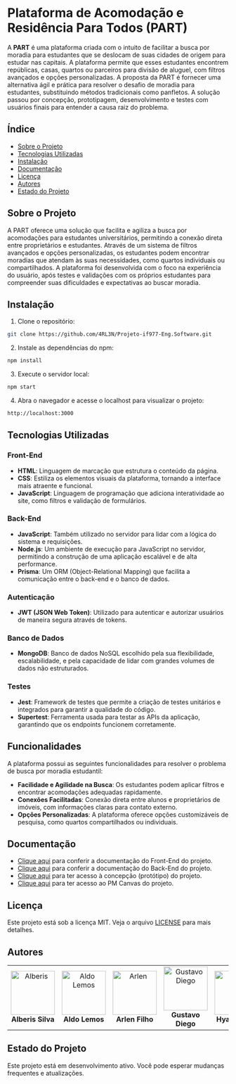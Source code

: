 # Plataforma de Acomodação e Residência Para Todos (PART)

A **PART** é uma plataforma criada com o intuito de facilitar a busca por moradia para estudantes que se deslocam de suas cidades de origem para estudar nas capitais. A plataforma permite que esses estudantes encontrem repúblicas, casas, quartos ou parceiros para divisão de aluguel, com filtros avançados e opções personalizadas. A proposta da PART é fornecer uma alternativa ágil e prática para resolver o desafio de moradia para estudantes, substituindo métodos tradicionais como panfletos. A solução passou por concepção, prototipagem, desenvolvimento e testes com usuários finais para entender a causa raiz do problema.

## Índice

- [Sobre o Projeto](#sobre-o-projeto)
- [Tecnologias Utilizadas](#tecnologias-utilizadas)
- [Instalação](#instalação)
- [Documentação](#documentação)
- [Licença](#licença)
- [Autores](#autores)
- [Estado do Projeto](#estado-do-projeto)

## Sobre o Projeto

A PART oferece uma solução que facilita e agiliza a busca por acomodações para estudantes universitários, permitindo a conexão direta entre proprietários e estudantes. Através de um sistema de filtros avançados e opções personalizadas, os estudantes podem encontrar moradias que atendam às suas necessidades, como quartos individuais ou compartilhados. A plataforma foi desenvolvida com o foco na experiência do usuário, após testes e validações com os próprios estudantes para compreender suas dificuldades e expectativas ao buscar moradia.

## Instalação

1. Clone o repositório:

```bash
git clone https://github.com/4RL3N/Projeto-if977-Eng.Software.git
```

2. Instale as dependências do npm:

```bash
npm install
```

3. Execute o servidor local:

```bash
npm start
```

4. Abra o navegador e acesse o localhost para visualizar o projeto:

```bash
http://localhost:3000
```


## Tecnologias Utilizadas

### Front-End
- **HTML**: Linguagem de marcação que estrutura o conteúdo da página.
- **CSS**: Estiliza os elementos visuais da plataforma, tornando a interface mais atraente e funcional.
- **JavaScript**: Linguagem de programação que adiciona interatividade ao site, como filtros e validação de formulários.

### Back-End
- **JavaScript**: Também utilizado no servidor para lidar com a lógica do sistema e requisições.
- **Node.js**: Um ambiente de execução para JavaScript no servidor, permitindo a construção de uma aplicação escalável e de alta performance.
- **Prisma**: Um ORM (Object-Relational Mapping) que facilita a comunicação entre o back-end e o banco de dados.

### Autenticação
- **JWT (JSON Web Token)**: Utilizado para autenticar e autorizar usuários de maneira segura através de tokens.

### Banco de Dados
- **MongoDB**: Banco de dados NoSQL escolhido pela sua flexibilidade, escalabilidade, e pela capacidade de lidar com grandes volumes de dados não estruturados.

### Testes
- **Jest**: Framework de testes que permite a criação de testes unitários e integrados para garantir a qualidade do código.
- **Supertest**: Ferramenta usada para testar as APIs da aplicação, garantindo que os endpoints funcionem corretamente.

## Funcionalidades

A plataforma possui as seguintes funcionalidades para resolver o problema de busca por moradia estudantil:
- **Facilidade e Agilidade na Busca**: Os estudantes podem aplicar filtros e encontrar acomodações adequadas rapidamente.
- **Conexões Facilitadas**: Conexão direta entre alunos e proprietários de imóveis, com informações claras para contato externo.
- **Opções Personalizadas**: A plataforma oferece opções customizáveis de pesquisa, como quartos compartilhados ou individuais.

## Documentação

- [Clique aqui](https://github.com/4RL3N/Projeto-if977-Eng.Software/blob/main/Documenta%C3%A7%C3%A3o/Documenta%C3%A7%C3%A3o_FrontEnd.md) para conferir a documentação do Front-End do projeto.
- [Clique aqui]() para conferir a documentação do Back-End do projeto.
- [Clique aqui](https://www.figma.com/design/GAqSLdvZqpSrvRynaIySqL/layout_flow?node-id=0-1&t=gviCIdpulffsBN7W-1) para ter acesso à concepção (protótipo) do projeto.
- [Clique aqui](https://github.com/4RL3N/Projeto-if977-Eng.Software/blob/main/Documenta%C3%A7%C3%A3o/PM_canvas.md) para ter acesso ao PM Canvas do projeto.

## Licença

Este projeto está sob a licença MIT. Veja o arquivo [LICENSE](https://github.com/4RL3N/Projeto-if977-Eng.Software/blob/main/LICENSE) para mais detalhes.

## Autores

<table>
  <tr>
    <td align="center">
      <img src="https://avatars.githubusercontent.com/u/131917608?v=4" width="100px;" alt="Alberis"/><br />
      <b>Alberis Silva</b><br />
    </td>
    <td align="center">
      <img src="https://avatars.githubusercontent.com/u/131917694?v=4" width="100px;" alt="Aldo Lemos"/><br />
      <b>Aldo Lemos</b><br />
    </td>
    <td align="center">
      <img src="https://avatars.githubusercontent.com/u/106412379?v=4" width="100px;" alt="Arlen"/><br />
      <b>Arlen Filho</b><br />
    </td>
    <td align="center">
      <img src="https://avatars.githubusercontent.com/u/121072900?v=4" width="100px;" alt="Gustavo Diego"/><br />
      <b>Gustavo Diego</b><br />
    </td>
    <td align="center">
      <img src="https://avatars.githubusercontent.com/u/131627751?v=4" width="100px;" alt="Hyan"/><br />
      <b>Hyan Lucas</b><br />
    </td>
    <td align="center">
      <img src="https://avatars.githubusercontent.com/u/83255127?v=4" width="100px;" alt="Mariana Marinho"/><br />
      <b>Mariana Marinho</b><br />
    </td>
  </tr>
</table>

## Estado do Projeto

Este projeto está em desenvolvimento ativo. Você pode esperar mudanças frequentes e atualizações.
